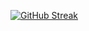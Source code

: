 [![GitHub Streak](https://streak-stats.demolab.com?user=LongYinStudio&theme=onedark&hide_border=true&border_radius=4.7&locale=zh_Hans)](https://git.io/streak-stats)
